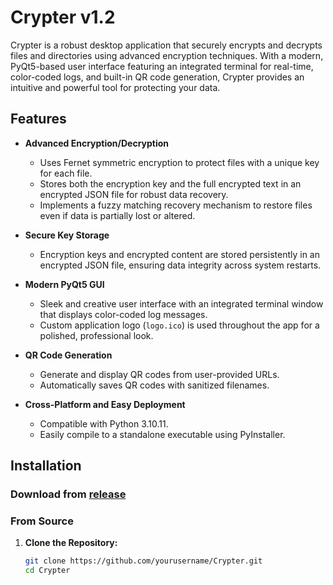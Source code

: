 # Crypter v1.2

Crypter is a robust desktop application that securely encrypts and decrypts files and directories using advanced encryption techniques. With a modern, PyQt5-based user interface featuring an integrated terminal for real-time, color-coded logs, and built-in QR code generation, Crypter provides an intuitive and powerful tool for protecting your data.

## Features

- **Advanced Encryption/Decryption**  
  - Uses Fernet symmetric encryption to protect files with a unique key for each file.
  - Stores both the encryption key and the full encrypted text in an encrypted JSON file for robust data recovery.
  - Implements a fuzzy matching recovery mechanism to restore files even if data is partially lost or altered.

- **Secure Key Storage**  
  - Encryption keys and encrypted content are stored persistently in an encrypted JSON file, ensuring data integrity across system restarts.

- **Modern PyQt5 GUI**  
  - Sleek and creative user interface with an integrated terminal window that displays color-coded log messages.
  - Custom application logo (`logo.ico`) is used throughout the app for a polished, professional look.

- **QR Code Generation**  
  - Generate and display QR codes from user-provided URLs.
  - Automatically saves QR codes with sanitized filenames.

- **Cross-Platform and Easy Deployment**  
  - Compatible with Python 3.10.11.
  - Easily compile to a standalone executable using PyInstaller.

## Installation

### Download from [release](https://github.com/kelivnjudha/Crypter/releases/tag/v1.2)

### From Source

1. **Clone the Repository:**
   ```bash
   git clone https://github.com/yourusername/Crypter.git
   cd Crypter

